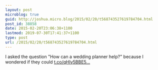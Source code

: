 ```yaml
---
layout: post
microblog: true
guid: http://joshua.micro.blog/2015/02/20/t568743527619784704.html
post_id: 38858
date: 2015-02-20T23:06:38+1100
lastmod: 2019-07-30T17:41:37+1100
type: post
url: /2015/02/20/t568743527619784704.html
---
```

I asked the question "How can a wedding planner help?" because I wondered if they could [t.co/qHly5BBE5...](http://t.co/qHly5BBE5p)
